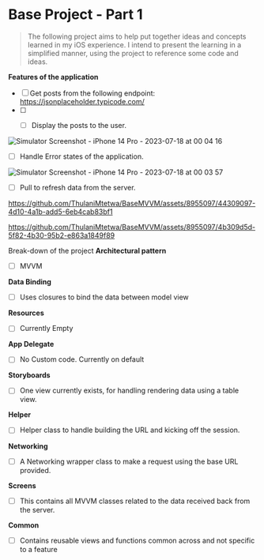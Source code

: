 # Base Project - Part 1

> The following project aims to help put together ideas and concepts
> learned in my iOS experience. I intend to present the learning in a
> simplified manner, using the project to reference some code and ideas.

**Features of the application**

 - [ ] Get posts from the following endpoint:  https://jsonplaceholder.typicode.com/
 - [ ] - [ ] Display the posts to the user. 


![Simulator Screenshot - iPhone 14 Pro - 2023-07-18 at 00 04 16](https://github.com/ThulaniMtetwa/BaseMVVM/assets/8955097/6082d80f-1bb0-4c43-ae80-076eda944074)



 - [ ] Handle Error states of the application.


![Simulator Screenshot - iPhone 14 Pro - 2023-07-18 at 00 03 57](https://github.com/ThulaniMtetwa/BaseMVVM/assets/8955097/df5a804a-f5e9-4ea0-85ba-fda332099105)


 - [ ] Pull to refresh data from the server.

https://github.com/ThulaniMtetwa/BaseMVVM/assets/8955097/44309097-4d10-4a1b-add5-6eb4cab83bf1


https://github.com/ThulaniMtetwa/BaseMVVM/assets/8955097/4b309d5d-5f82-4b30-95b2-e863a1849f89


Break-down of the project
**Architectural pattern**
 - [ ] MVVM

**Data Binding**
 - [ ] Uses closures to bind the data between model view

**Resources**
 - [ ] Currently Empty

**App Delegate**
 - [ ] No Custom code. Currently on default

**Storyboards**
 - [ ] One view currently exists, for handling rendering data using a
       table view.

**Helper**
 - [ ] Helper class to handle building the URL and kicking off the
       session.

**Networking**
 - [ ] A Networking wrapper class to make a request using the base URL
       provided.

**Screens**
 - [ ] This contains all MVVM classes related to the data received back
       from the server.

**Common**
 - [ ] Contains reusable views and functions common across and not
       specific to a feature
